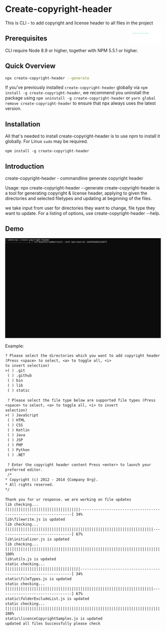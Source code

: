 # Create-copyright-header

This is CLI - to add copyright and license header to all files in the project
<img alt="Logo" align="right" src="https://github.com/jpelaa/create-copyright-header/blob/main/copyright.png" width="20%" />

## Prerequisites

CLI require Node 8.9 or higher, together
with NPM 5.5.1 or higher.

## Quick Overview

```sh
npx create-copyright-header --generate
```

If you've previously installed `create-copyright-header` globally via `npm install -g create-copyright-header`, we recommend you uninstall the package using `npm uninstall -g create-copyright-header` or `yarn global remove create-copyright-header` to ensure that npx always uses the latest version.

## Installation

All that's needed to install create-copyright-header is to use npm to install it globally. For Linux `sudo` may be required.

```
npm install -g create-copyright-header
```

## Introduction
create-copyright-header - commandline generate copyright header

Usage: npx create-copyright-header --generate
create-copyright-header is a tool for generating copyright & license header, applying to given the directories and selected filetypes and updating at beginning of the files.

we take input from user for directories they want to change, file type they want to update.
For a listing of options, use create-copyright-header --help.


## Demo

<p align='center'>
<img src='https://github.com/jpelaa/create-copyright-header/blob/main/copyright.gif' width='600' alt='demo'>
</p>



Example:

```
? Please select the directories which you want to add copyright header (Press <space> to select, <a> to toggle all, <i>
to invert selection)
>( ) .git
 ( ) .github
 ( ) bin
 ( ) lib
 ( ) static

 ? Please select the file type below are supported file types (Press <space> to select, <a> to toggle all, <i> to invert
selection)
>( ) JavaScript
 ( ) HTML
 ( ) CSS
 ( ) Kotlin
 ( ) Java
 ( ) JSP
 ( ) PHP
 ( ) Python
 ( ) .NET

 ? Enter the copyright header content Press <enter> to launch your preferred editor.
 /*
* Copyright (c) 2012 - 2014 {Company Org}.
* All rights reserved.
*/

Thank you for ur response. we are working on file updates
lib checking...
[|||||||||||||||||||||||||||||||||------------------------------------------------------------------] 34%
lib\filewrite.js is updated
lib checking...
[||||||||||||||||||||||||||||||||||||||||||||||||||||||||||||||||||---------------------------------] 67%
lib\initializer.js is updated
lib checking...
[|||||||||||||||||||||||||||||||||||||||||||||||||||||||||||||||||||||||||||||||||||||||||||||||||||] 100%
lib\utils.js is updated
static checking...
[|||||||||||||||||||||||||||||||||------------------------------------------------------------------] 34%
static\fileTypes.js is updated
static checking...
[||||||||||||||||||||||||||||||||||||||||||||||||||||||||||||||||||---------------------------------] 67%
static\folderExcludeList.js is updated
static checking...
[|||||||||||||||||||||||||||||||||||||||||||||||||||||||||||||||||||||||||||||||||||||||||||||||||||] 100%
static\licenceCopyrightSamples.js is updated
updated all files Successfully please check

```

